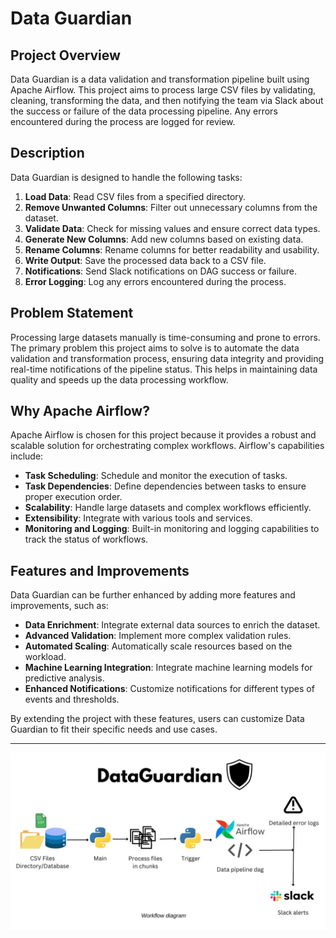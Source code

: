 # Data Guardian

## Project Overview

Data Guardian is a data validation and transformation pipeline built using Apache Airflow. This project aims to process large CSV files by validating, cleaning, transforming the data, and then notifying the team via Slack about the success or failure of the data processing pipeline. Any errors encountered during the process are logged for review.

## Description

Data Guardian is designed to handle the following tasks:

1. **Load Data**: Read CSV files from a specified directory.
2. **Remove Unwanted Columns**: Filter out unnecessary columns from the dataset.
3. **Validate Data**: Check for missing values and ensure correct data types.
4. **Generate New Columns**: Add new columns based on existing data.
5. **Rename Columns**: Rename columns for better readability and usability.
6. **Write Output**: Save the processed data back to a CSV file.
7. **Notifications**: Send Slack notifications on DAG success or failure.
8. **Error Logging**: Log any errors encountered during the process.

## Problem Statement

Processing large datasets manually is time-consuming and prone to errors. The primary problem this project aims to solve is to automate the data validation and transformation process, ensuring data integrity and providing real-time notifications of the pipeline status. This helps in maintaining data quality and speeds up the data processing workflow.

## Why Apache Airflow?

Apache Airflow is chosen for this project because it provides a robust and scalable solution for orchestrating complex workflows. Airflow's capabilities include:

- **Task Scheduling**: Schedule and monitor the execution of tasks.
- **Task Dependencies**: Define dependencies between tasks to ensure proper execution order.
- **Scalability**: Handle large datasets and complex workflows efficiently.
- **Extensibility**: Integrate with various tools and services.
- **Monitoring and Logging**: Built-in monitoring and logging capabilities to track the status of workflows.

## Features and Improvements

Data Guardian can be further enhanced by adding more features and improvements, such as:

- **Data Enrichment**: Integrate external data sources to enrich the dataset.
- **Advanced Validation**: Implement more complex validation rules.
- **Automated Scaling**: Automatically scale resources based on the workload.
- **Machine Learning Integration**: Integrate machine learning models for predictive analysis.
- **Enhanced Notifications**: Customize notifications for different types of events and thresholds.

By extending the project with these features, users can customize Data Guardian to fit their specific needs and use cases.

---

![Flow Diagram](flow-diagram.jpg)

